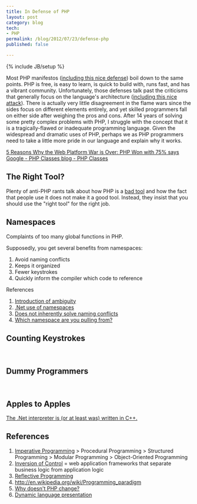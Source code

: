 ```yaml
---
title: In Defense of PHP
layout: post
category: blog
tech:
- PHP
permalink: /blog/2012/07/23/defense-php
published: false

---
```

{% include JB/setup %}
<div id="node-178" class="node node-blog node-promoted node-unpublished">
  <div class="content clearfix">
    <div class="field field-name-body field-type-text-with-summary field-label-hidden"><div class="field-items"><div class="field-item even"><p>Most PHP manifestos (<a href="http://www.itsabacus.com/blog/2011/01/the-unbeatable-benefits-of-php/">including this nice defense</a>) boil down to the same points. PHP is free, is easy to learn, is quick to build with, runs fast, and has a vibrant community. Unfortunately, those defenses talk past the criticisms that generally focus on the language's architecture (<a href="http://me.veekun.com/blog/2012/04/09/php-a-fractal-of-bad-design/">including this nice attack</a>). There is actually very little disagreement in the flame wars since the sides focus on different elements entirely, and yet skilled programmers fall on either side after weighing the pros and cons. After 14 years of solving some pretty complex problems with PHP, I struggle with the concept that it is a tragically-flawed or inadequate programming language. Given the widespread and dramatic uses of PHP, perhaps we as PHP programmers need to take a little more pride in our language and explain why it works.</p>
<p><a href="http://www.phpclasses.org/blog/post/208-5-Reasons-Why-the-Web-Platform-War-is-Over-PHP-Won-with-75-says-Google.html">5 Reasons Why the Web Platform War is Over: PHP Won with 75% says Google - PHP Classes blog - PHP Classes</a></p>
<h2>
	The Right Tool?</h2>
<p>Plenty of anti-PHP rants talk about how PHP is a <a href="http://www.flickr.com/photos/raindrift/7095238893/">bad tool</a> and how the fact that people use it does not make it a good tool. Instead, they insist that you should use the "right tool" for the right job.</p>
<h2>
	Namespaces</h2>
<p>Complaints of too many global functions in PHP.</p>
<p>Supposedly, you get several benefits from namespaces:</p>
<ol><li>
		Avoid naming conflicts</li>
	<li>
		Keeps it organized</li>
	<li>
		Fewer keystrokes</li>
	<li>
		Quickly inform the compiler which code to reference</li>
</ol><p>References</p>
<ol><li>
		<a href="http://www.gotw.ca/publications/mill08.htm">Introduction of ambiguity</a></li>
	<li>
		<a href="http://www.simple-talk.com/dotnet/.net-framework/defining-.net-components-with-namespaces/#two">.Net use of namespaces</a></li>
	<li>
		<a href="http://jobinjohn.blogspot.com/2011/06/namespace-in-c-and-its-advantages.html">Does not inherently solve naming conflicts</a></li>
	<li>
		<a href="http://www.dotnetspider.com/tutorials/DotNet-Tutorial-274.aspx">Which namespace are you pulling from?</a></li>
</ol><h2>
	Counting Keystrokes</h2>
<p> </p>
<h2>
	Dummy Programmers</h2>
<p> </p>
<h2>
	Apples to Apples</h2>
<p><a href="http://social.msdn.microsoft.com/forums/en-US/netfxbcl/thread/e7ca66a9-aac5-47b7-b41f-01b1f1543f38/">The .Net interpreter is (or at least was) written in C++.</a></p>
<h2>
	References</h2>
<ol><li>
		<a href="http://en.wikipedia.org/wiki/Imperative_programming">Imperative Programming</a> &gt; Procedural Programming &gt; Structured Programming &gt; Modular Programming &gt; Object-Oriented Programming</li>
	<li>
		<a href="http://en.wikipedia.org/wiki/Inversion_of_control">Inversion of Control</a> = web application frameworks that separate business logic from application logic</li>
	<li>
		<a href="http://en.wikipedia.org/wiki/Reflective_programming">Reflective Programming</a></li>
	<li>
		<a href="http://en.wikipedia.org/wiki/Programming_paradigm">http://en.wikipedia.org/wiki/Programming_paradigm</a></li>
	<li>
		<a href="http://news.php.net/php.internals/58385">Why doesn't PHP change?</a></li>
	<li>
		<a href="http://steve-yegge.blogspot.com/2008/05/dynamic-languages-strike-back.html">Dynamic language presentation</a></li>
</ol></div></div></div>  </div>
</div>
